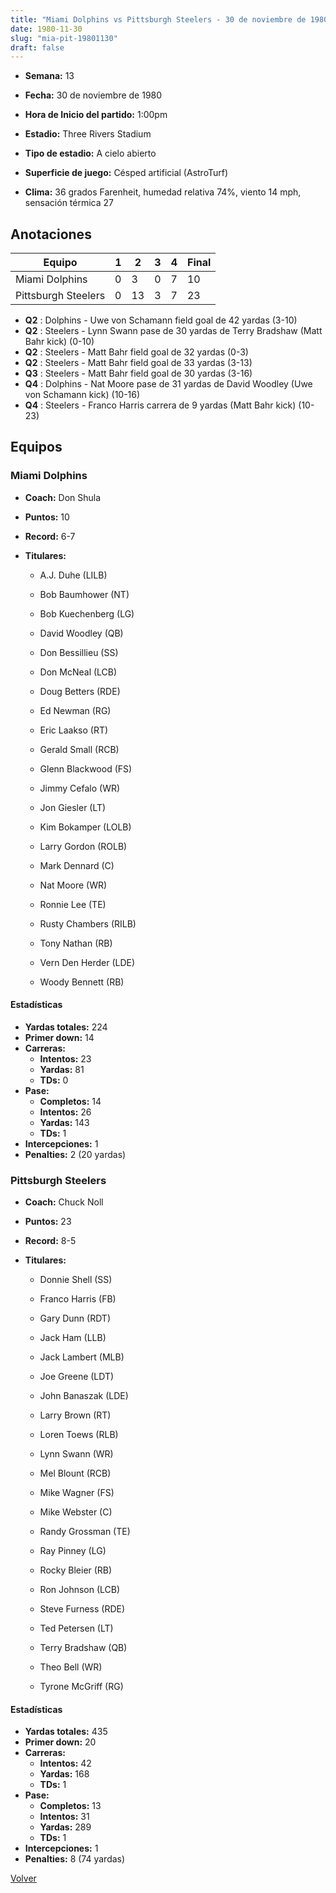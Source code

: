 ```yaml
---
title: "Miami Dolphins vs Pittsburgh Steelers - 30 de noviembre de 1980"
date: 1980-11-30
slug: "mia-pit-19801130"
draft: false
---
```


* **Semana:** 13
* **Fecha:** 30 de noviembre de 1980

* **Hora de Inicio del partido:** 1:00pm
* **Estadio:** Three Rivers Stadium
* **Tipo de estadio:** A cielo abierto
* **Superficie de juego:** Césped artificial (AstroTurf)
* **Clima:** 36 grados Farenheit, humedad relativa 74%, viento 14 mph, sensación térmica 27





## Anotaciones
| Equipo | 1 | 2 | 3 | 4 | Final |
|--------|---|---|---|---|-------|
| Miami Dolphins  | 0 | 3 | 0 | 7  | 10 |
| Pittsburgh Steelers  | 0 | 13 | 3 | 7  | 23 |
* **Q2** : Dolphins - Uwe von Schamann field goal de 42 yardas (3-10)
* **Q2** : Steelers - Lynn Swann pase de 30 yardas de Terry Bradshaw (Matt Bahr kick) (0-10)
* **Q2** : Steelers - Matt Bahr field goal de 32 yardas (0-3)
* **Q2** : Steelers - Matt Bahr field goal de 33 yardas (3-13)
* **Q3** : Steelers - Matt Bahr field goal de 30 yardas (3-16)
* **Q4** : Dolphins - Nat Moore pase de 31 yardas de David Woodley (Uwe von Schamann kick) (10-16)
* **Q4** : Steelers - Franco Harris carrera de 9 yardas (Matt Bahr kick) (10-23)


## Equipos


### Miami Dolphins
* **Coach:** Don Shula
* **Puntos:** 10
* **Record:** 6-7
* **Titulares:** 

  * A.J. Duhe (LILB) 

  * Bob Baumhower (NT) 

  * Bob Kuechenberg (LG) 

  * David Woodley (QB) 

  * Don Bessillieu (SS) 

  * Don McNeal (LCB) 

  * Doug Betters (RDE) 

  * Ed Newman (RG) 

  * Eric Laakso (RT) 

  * Gerald Small (RCB) 

  * Glenn Blackwood (FS) 

  * Jimmy Cefalo (WR) 

  * Jon Giesler (LT) 

  * Kim Bokamper (LOLB) 

  * Larry Gordon (ROLB) 

  * Mark Dennard (C) 

  * Nat Moore (WR) 

  * Ronnie Lee (TE) 

  * Rusty Chambers (RILB) 

  * Tony Nathan (RB) 

  * Vern Den Herder (LDE) 

  * Woody Bennett (RB) 

#### Estadísticas
* **Yardas totales:** 224
* **Primer down:** 14
* **Carreras:**
  * **Intentos:** 23
  * **Yardas:** 81
  * **TDs:** 0
* **Pase:**
  * **Completos:** 14
  * **Intentos:** 26
  * **Yardas:** 143
  * **TDs:** 1
* **Intercepciones:** 1
* **Penalties:** 2 (20 yardas)

### Pittsburgh Steelers
* **Coach:** Chuck Noll
* **Puntos:** 23
* **Record:** 8-5
* **Titulares:** 

  * Donnie Shell (SS) 

  * Franco Harris (FB) 

  * Gary Dunn (RDT) 

  * Jack Ham (LLB) 

  * Jack Lambert (MLB) 

  * Joe Greene (LDT) 

  * John Banaszak (LDE) 

  * Larry Brown (RT) 

  * Loren Toews (RLB) 

  * Lynn Swann (WR) 

  * Mel Blount (RCB) 

  * Mike Wagner (FS) 

  * Mike Webster (C) 

  * Randy Grossman (TE) 

  * Ray Pinney (LG) 

  * Rocky Bleier (RB) 

  * Ron Johnson (LCB) 

  * Steve Furness (RDE) 

  * Ted Petersen (LT) 

  * Terry Bradshaw (QB) 

  * Theo Bell (WR) 

  * Tyrone McGriff (RG) 

#### Estadísticas
* **Yardas totales:** 435
* **Primer down:** 20
* **Carreras:**
  * **Intentos:** 42
  * **Yardas:** 168
  * **TDs:** 1
* **Pase:**
  * **Completos:** 13
  * **Intentos:** 31
  * **Yardas:** 289
  * **TDs:** 1
* **Intercepciones:** 1
* **Penalties:** 8 (74 yardas)


[Volver](/historia/1980)
